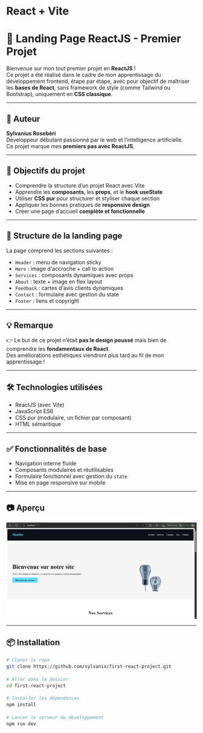 # React + Vite

# 🚀 Landing Page ReactJS - Premier Projet

Bienvenue sur mon tout premier projet en **ReactJS** !  
Ce projet a été réalisé dans le cadre de mon apprentissage du développement frontend, étape par étape, avec pour objectif de maîtriser les **bases de React**, sans framework de style (comme Tailwind ou Bootstrap), uniquement en **CSS classique**.

---

## 👤 Auteur

**Sylvanius Rosebéri**  
Développeur débutant passionné par le web et l’intelligence artificielle.  
Ce projet marque mes **premiers pas avec ReactJS**.

---

## 🎯 Objectifs du projet

- Comprendre la structure d’un projet React avec Vite
- Apprendre les **composants**, les **props**, et le **hook useState**
- Utiliser **CSS pur** pour structurer et styliser chaque section
- Appliquer les bonnes pratiques de **responsive design**
- Créer une page d’accueil **complète et fonctionnelle**

---

## 🧱 Structure de la landing page

La page comprend les sections suivantes :

- `Header` : menu de navigation sticky
- `Hero` : image d'accroche + call to action
- `Services` : composants dynamiques avec props
- `About` : texte + image en flex layout
- `Feedback` : cartes d'avis clients dynamiques
- `Contact` : formulaire avec gestion du state
- `Footer` : liens et copyright

---

## 💡 Remarque

👉 Le but de ce projet n’était **pas le design poussé** mais bien de comprendre les **fondamentaux de React**.  
Des améliorations esthétiques viendront plus tard au fil de mon apprentissage !

---

## 🛠️ Technologies utilisées

- ReactJS (avec Vite)
- JavaScript ES6
- CSS pur (modulaire, un fichier par composant)
- HTML sémantique

---

## ✅ Fonctionnalités de base

- Navigation interne fluide
- Composants modulaires et réutilisables
- Formulaire fonctionnel avec gestion du `state`
- Mise en page responsive sur mobile

---

## 📷 Aperçu 

![alt text](first-react-project-1.png)

---

## 📦 Installation

```bash
# Cloner le repo
git clone https://github.com/sylvanix/first-react-project.git

# Aller dans le dossier
cd first-react-project

# Installer les dépendances
npm install

# Lancer le serveur de développement
npm run dev


